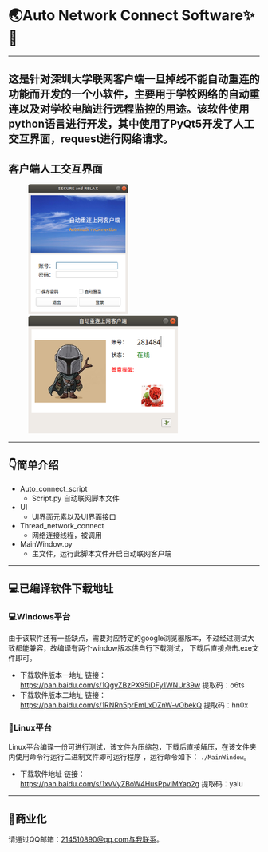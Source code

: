 # :earth_asia:Auto Network Connect Software:sparkles::rocket:
-----
这是针对深圳大学联网客户端一旦掉线不能自动重连的功能而开发的一个小软件，主要用于学校网络的自动重连以及对学校电脑进行远程监控的用途。该软件使用python语言进行开发，其中使用了PyQt5开发了人工交互界面，request进行网络请求。
-----
## 客户端人工交互界面

<figure class= "half">
    <img src= "https://github.com/yuanliangxie/Auto_Network_connect_software/blob/master/UI/log_in.png", width="200">
    <img src= "https://github.com/yuanliangxie/Auto_Network_connect_software/blob/master/UI/loging.png", width="300">
</figure>

---
## :point_down:简单介绍
- Auto_connect_script
   - Script.py 自动联网脚本文件
- UI
   - UI界面元素以及UI界面接口
- Thread_network_connect
   - 网络连接线程，被调用
- MainWindow.py
   - 主文件，运行此脚本文件开启自动联网客户端
----
## :computer:已编译软件下载地址
### :computer:Windows平台
由于该软件还有一些缺点，需要对应特定的google浏览器版本，不过经过测试大致都能兼容，故编译有两个window版本供自行下载测试，
下载后直接点击.exe文件即可。
- 下载软件版本一地址
链接：https://pan.baidu.com/s/1QgyZBzPX95iDFy1WNUr39w 
提取码：o6ts
- 下载软件版本二地址
链接：https://pan.baidu.com/s/1RNRn5prEmLxDZnW-vObekQ 
提取码：hn0x 
### :penguin:Linux平台
Linux平台编译一份可进行测试，该文件为压缩包，下载后直接解压，在该文件夹内使用命令行运行二进制文件即可运行程序
，运行命令如下：
`./MainWindow`。
- 下载软件地址
链接：https://pan.baidu.com/s/1xvVyZBoW4HusPpviMYap2g 
提取码：yaiu 
----
## :bank:商业化
请通过QQ邮箱：214510890@qq.com与我联系。
